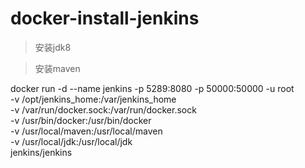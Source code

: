 # docker-install-jenkins
> 安装jdk8

>安装maven


docker run -d --name jenkins -p 5289:8080 -p 50000:50000 -u root \
-v /opt/jenkins_home:/var/jenkins_home \
-v /var/run/docker.sock:/var/run/docker.sock \
-v /usr/bin/docker:/usr/bin/docker \
-v /usr/local/maven:/usr/local/maven \
-v /usr/local/jdk:/usr/local/jdk  \
jenkins/jenkins
